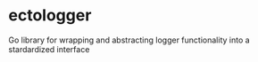 # ectologger
Go library for wrapping and abstracting logger functionality into a stardardized interface
